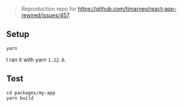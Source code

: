 > Reproduction repo for https://github.com/timarney/react-app-rewired/issues/457.

## Setup

```console
yarn
```

I ran it with yarn `1.22.0`.

## Test

```console
cd packages/my-app
yarn build
```
